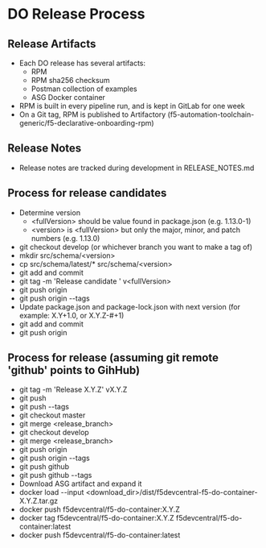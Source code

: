 # DO Release Process

## Release Artifacts
* Each DO release has several artifacts:
  * RPM
  * RPM sha256 checksum
  * Postman collection of examples
  * ASG Docker container
* RPM is built in every pipeline run, and is kept in GitLab for one week
* On a Git tag, RPM is published to Artifactory (f5-automation-toolchain-generic/f5-declarative-onboarding-rpm)

## Release Notes
* Release notes are tracked during development in RELEASE_NOTES.md

## Process for release candidates
* Determine version
  * \<fullVersion\> should be value found in package.json (e.g. 1.13.0-1)
  * \<version\> is \<fullVersion\> but only the major, minor, and patch numbers (e.g. 1.13.0)
* git checkout develop (or whichever branch you want to make a tag of)
* mkdir src/schema/\<version\>
* cp src/schema/latest/* src/schema/\<version\>
* git add and commit
* git tag -m 'Release candidate <fullVersion>' v\<fullVersion\>
* git push origin
* git push origin --tags
* Update package.json and package-lock.json with next version (for example: X.Y+1.0, or X.Y.Z-#+1)
* git add and commit
* git push origin

## Process for release (assuming git remote 'github' points to GihHub)
* git tag -m 'Release X.Y.Z' vX.Y.Z
* git push
* git push --tags
* git checkout master
* git merge <release_branch>
* git checkout develop
* git merge <release_branch>
* git push origin
* git push origin --tags
* git push github
* git push github --tags
* Download ASG artifact and expand it
* docker load --input <download_dir>/dist/f5devcentral-f5-do-container-X.Y.Z.tar.gz
* docker push f5devcentral/f5-do-container:X.Y.Z
* docker tag f5devcentral/f5-do-container:X.Y.Z f5devcentral/f5-do-container:latest
* docker push f5devcentral/f5-do-container:latest
